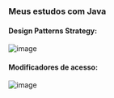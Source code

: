 ### Meus estudos com Java


#### Design Patterns Strategy:

![image](https://user-images.githubusercontent.com/75624436/121611330-606d1500-ca2e-11eb-9d6a-352a33698b6a.png)




#### Modificadores de acesso:
![image](https://user-images.githubusercontent.com/75624436/120548486-c7ecea00-c3c8-11eb-966b-c90e232964fe.png)




